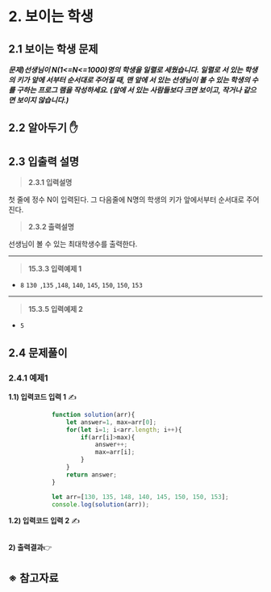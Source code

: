 # 2. 보이는 학생

## 2.1 보이는 학생 문제

***문제)선생님이 N(1<=N<=1000)명의 학생을 일렬로 세웠습니다. 일렬로 서 있는 학생의 키가 앞에
서부터 순서대로 주어질 때, 맨 앞에 서 있는 선생님이 볼 수 있는 학생의 수를 구하는 프로그
램을 작성하세요. (앞에 서 있는 사람들보다 크면 보이고, 작거나 같으면 보이지 않습니다.)***



## 2.2 알아두기 ✋ 



## 2.3 입출력 설명



> **2.3.1 입력설명**

첫 줄에 정수 N이 입력된다. 그 다음줄에 N명의 학생의 키가 앞에서부터 순서대로 주어진다.

> **2.3.2 출력설명**

선생님이 볼 수 있는 최대학생수를 출력한다.



---



> **15.3.3 입력예제 1**

- `8`
  `130 `,`135` ,`148`, `140`, `145`, `150`, `150`, `153`



---

> **15.3.5 입력예제 2**

- `5`

## 2.4 문제풀이

### 2.4.1 예제1

**1.1) 입력코드 입력 1** ✍

```javascript
            function solution(arr){         
                let answer=1, max=arr[0];
                for(let i=1; i<arr.length; i++){
                    if(arr[i]>max){
                        answer++;
                        max=arr[i];
                    }
                }
                return answer;
            }

            let arr=[130, 135, 148, 140, 145, 150, 150, 153];
            console.log(solution(arr));
```



**1.2) 입력코드 입력 2** ✍

```javascript

```



**2) 출력결과**👉



## ※ 참고자료

